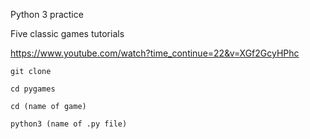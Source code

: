 Python 3 practice

Five classic games tutorials

https://www.youtube.com/watch?time_continue=22&v=XGf2GcyHPhc


```
git clone

cd pygames

cd (name of game)

python3 (name of .py file)
```
